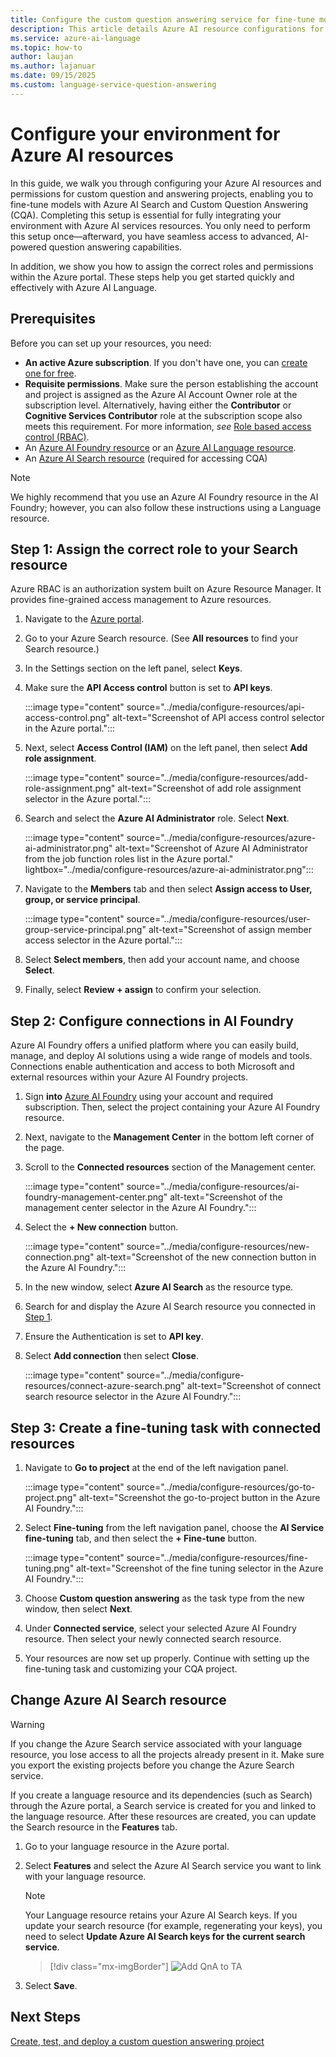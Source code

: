 ```yaml
---
title: Configure the custom question answering service for fine-tune models
description: This article details Azure AI resource configurations for custom question answering fine-tune models.
ms.service: azure-ai-language
ms.topic: how-to
author: laujan
ms.author: lajanuar
ms.date: 09/15/2025
ms.custom: language-service-question-answering
---
```


# Configure your environment for Azure AI resources

In this guide, we walk you through configuring your Azure AI resources and permissions for custom question and answering projects, enabling you to fine-tune models with Azure AI Search and Custom Question Answering (CQA). Completing this setup is essential for fully integrating your environment with Azure AI services resources. You only need to perform this setup once—afterward, you have seamless access to advanced, AI-powered question answering capabilities.

In addition, we show you how to assign the correct roles and permissions within the Azure portal. These steps help you get started quickly and effectively with Azure AI Language.

## Prerequisites

Before you can set up your resources, you need:

* **An active Azure subscription**. If you don't have one, you can [create one for free](https://azure.microsoft.com/free/cognitive-services).
* **Requisite permissions**. Make sure the person establishing the account and project is assigned as the Azure AI Account Owner role at the subscription level. Alternatively, having either the **Contributor** or **Cognitive Services Contributor** role at the subscription scope also meets this requirement. For more information, *see* [Role based access control (RBAC)](../../../openai/how-to/role-based-access-control.md#cognitive-services-contributor).
*   An [Azure AI Foundry resource](../../../multi-service-resource.md) or an [Azure AI Language resource](https://portal.azure.com/?Microsoft_Azure_PIMCommon=true#create/Microsoft.CognitiveServicesTextAnalytics).
*   An [Azure AI Search resource](https://portal.azure.com/?Microsoft_Azure_PIMCommon=true#create/Microsoft.Search) (required for accessing CQA)


> [!NOTE]
>
> We highly recommend that you use an Azure AI Foundry resource in the AI Foundry; however,  you can also follow these instructions using a Language resource.

## Step 1: Assign the correct role to your Search resource

Azure RBAC is an authorization system built on Azure Resource Manager. It provides fine-grained access management to Azure resources.

1. Navigate to the [Azure portal](https://azure.microsoft.com/#home).

1. Go to your Azure Search resource. (See **All resources** to find your Search resource.)

1. In the Settings section on the left panel, select **Keys**.

1. Make sure the **API Access control** button is set to **API keys**.

   :::image type="content" source="../media/configure-resources/api-access-control.png" alt-text="Screenshot of API access control selector in the Azure portal."::: 

1. Next, select **Access Control (IAM)** on the left panel, then select **Add role assignment**.

   :::image type="content" source="../media/configure-resources/add-role-assignment.png" alt-text="Screenshot of add role assignment selector in the Azure portal.":::

1. Search and select the **Azure AI Administrator** role. Select **Next**.

   :::image type="content" source="../media/configure-resources/azure-ai-administrator.png" alt-text="Screenshot of Azure AI Administrator from the job function roles list in the Azure portal." lightbox="../media/configure-resources/azure-ai-administrator.png":::

1. Navigate to the **Members** tab and then select **Assign access to User, group, or service principal**.

   :::image type="content" source="../media/configure-resources/user-group-service-principal.png" alt-text="Screenshot of assign member access selector in the Azure portal.":::

1. Select **Select members**, then add your account name, and choose **Select**.

1. Finally, select **Review + assign** to confirm your selection.

## Step 2: Configure connections in AI Foundry

Azure AI Foundry offers a unified platform where you can easily build, manage, and deploy AI solutions using a wide range of models and tools. Connections enable authentication and access to both Microsoft and external resources within your Azure AI Foundry projects.

1. Sign **into** [Azure AI Foundry](https://ai.azure.com/) using your account and required subscription. Then, select the project containing your Azure AI Foundry resource.

1. Next, navigate to the **Management Center** in the bottom left corner of the page.

1. Scroll to the **Connected resources** section of the Management center.

   :::image type="content" source="../media/configure-resources/ai-foundry-management-center.png" alt-text="Screenshot of the management center selector in the Azure AI Foundry.":::

1. Select the  **+ New connection** button.

   :::image type="content" source="../media/configure-resources/new-connection.png" alt-text="Screenshot of the new connection button in the Azure AI Foundry.":::

1. In the new window, select **Azure AI Search** as the resource type.

1. Search for and display the Azure AI Search resource you connected in [Step 1](#step-1-assign-the-correct-role-to-your-search-resource).

1. Ensure the Authentication is set to **API key**.

1. Select **Add connection** then select **Close**.

   :::image type="content" source="../media/configure-resources/connect-azure-search.png" alt-text="Screenshot of connect search resource selector in the Azure AI Foundry.":::

## Step 3: Create a fine-tuning task with connected resources

1. Navigate to **Go to project** at the end of the left navigation panel.

   :::image type="content" source="../media/configure-resources/go-to-project.png" alt-text="Screenshot the go-to-project button in the Azure AI Foundry.":::

1. Select **Fine-tuning** from the left navigation panel, choose the **AI Service fine-tuning** tab, and then select the **+ Fine-tune** button.

   :::image type="content" source="../media/configure-resources/fine-tuning.png" alt-text="Screenshot of the fine tuning selector in the Azure AI Foundry.":::

1. Choose **Custom question answering** as the task type from the new window, then select **Next**.

1. Under **Connected service**, select your selected Azure AI Foundry resource. Then select your newly connected search resource.

1. Your resources are now set up properly. Continue with setting up the fine-tuning task and customizing your CQA project.

## Change Azure AI Search resource

> [!WARNING]
> If you change the Azure Search service associated with your language resource, you lose access to all the projects already present in it. Make sure you export the existing projects before you change the Azure Search service.

If you create a language resource and its dependencies (such as Search) through the Azure portal, a Search service is created for you and linked to the language resource. After these resources are created, you can update the Search resource in the **Features** tab.

1.  Go to your language resource in the Azure portal.

1.  Select **Features** and select the Azure AI Search service you want to link with your language resource.

    > [!NOTE]
    > Your Language resource retains your Azure AI Search keys. If you update your search resource (for example, regenerating your keys), you need to select **Update Azure AI Search keys for the current search service**.

    > [!div class="mx-imgBorder"]
    > ![Add QnA to TA](../media/configure-resources/update-custom-feature.png)

1.  Select **Save**.

## Next Steps

[Create, test, and deploy a custom question answering project](create-test-deploy.md)
